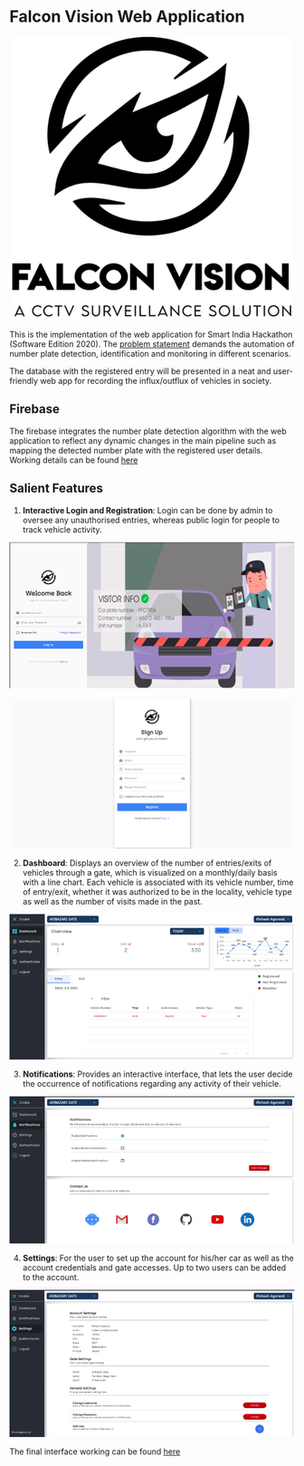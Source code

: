 # Falcon Vision Web Application

<p align="center">
  <img width="500" height="500" src="images/falcon_vision_logo.png">
</p>

This is the implementation of the web application for Smart India Hackathon (Software Edition 2020). The [problem statement](https://sih2020.sih.gov.in/nodal-centers/prin-l-n-welingkar-institute-of-management-development-research-weschool/) demands the automation of number plate detection, identification and monitoring in different scenarios. 

The database with the registered entry will be presented in a neat and user-friendly web app for recording the influx/outflux of vehicles in society.


## Firebase

The firebase integrates the number plate detection algorithm with the web application to reflect any dynamic changes in the main pipeline such as mapping the detected number plate with the registered user details. Working details can be found [here](https://drive.google.com/file/d/1d5iCLz8caoTTKYYxlhKmf1rZWejHspYS/view?usp=sharing)

## Salient Features

1. **Interactive Login and Registration**: Login can be done by admin to oversee any unauthorised entries, whereas public login for people to track vehicle activity.

![login](images/Login.png)

![register](images/Register.png)

2. **Dashboard**: Displays an overview of the number of entries/exits of vehicles through a gate, which is visualized on a monthly/daily basis with a line chart. Each vehicle is associated with its vehicle number, time of entry/exit, whether it was authorized to be in the locality, vehicle type as well as the number of visits made in the past.

![dashboard](images/dashboard.png)

3. **Notifications**: Provides an interactive interface, that lets the user decide the occurrence of notifications regarding any activity of their vehicle.

![notification](images/notification.png)

4. **Settings**: For the user to set up the account for his/her car as well as the account credentials and gate accesses. Up to two users can be added to the account.

![settings](images/settings.png)

The final interface working can be found [here](https://drive.google.com/file/d/1BMA6nsOvdXIhl4wpWVG8JOcQKpyvZRZE/view?usp=sharing)
